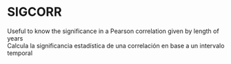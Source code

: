 # SIGCORR
Useful to know the significance in a Pearson correlation given by length of years   
Calcula la significancia estadística de una correlación en base a un intervalo temporal 
